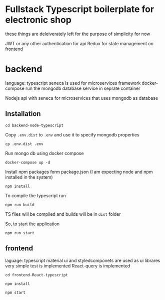 # Fullstack Typescript boilerplate for electronic shop

these things are deleiverately left for the purpose of simplicity for now

JWT or any other authentication for api 
Redux for state management on frontend

# backend 

language: typescript
seneca is used for microservices framework
docker-compose run the mongodb database service in seprate container

Nodejs api with seneca for microservices that uses mongodb as database

## Installation

```
cd backend-node-typescript
```

Copy `.env.dist` to `.env` and use it to specify mongodb properties

```
cp .env.dist .env
```

Run mongo db using docker compose

```
docker-compose up -d
```

Install npm packages form package.json (I am expecting node and npm installed in the system)

```
npm install
```

To compile the typescript run

```
npm run build
```

TS files will be compiled and builds will be in `dist` folder

So, to start the application

```
npm run start
```



## frontend

laguage: typescript
material ui and styledcomponets are used as ui librares
very simple test is implemented
React-query is implemented

```
cd frontend-React-typescript
```
```
npm install
```
```
npm start
```










